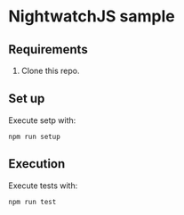 # NightwatchJS sample

## Requirements
1. Clone this repo. 

## Set up
Execute setp with:
```
npm run setup
```

## Execution

Execute tests with:
```
npm run test
```
